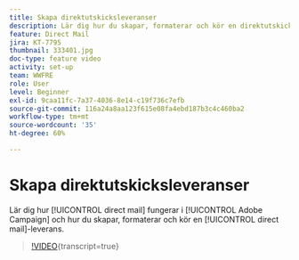 ```yaml
---
title: Skapa direktutskicksleveranser
description: Lär dig hur du skapar, formaterar och kör en direktutskicksleverans.
feature: Direct Mail
jira: KT-7795
thumbnail: 333401.jpg
doc-type: feature video
activity: set-up
team: WWFRE
role: User
level: Beginner
exl-id: 9caa11fc-7a37-4036-8e14-c19f736c7efb
source-git-commit: 116a24a8aa123f615e08fa4ebd187b3c4c460ba2
workflow-type: tm+mt
source-wordcount: '35'
ht-degree: 60%

---
```


# Skapa direktutskicksleveranser

Lär dig hur [!UICONTROL direct mail] fungerar i [!UICONTROL Adobe Campaign] och hur du skapar, formaterar och kör en [!UICONTROL direct mail]-leverans.

>[!VIDEO](https://video.tv.adobe.com/v/333401?quality=12&learn=on){transcript=true}
